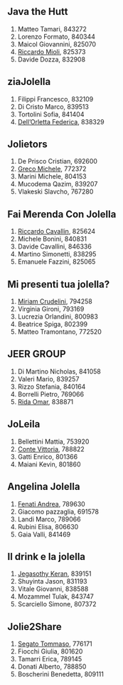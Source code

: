 Java the Hutt
---
1. Matteo Tamari, 843272
2. Lorenzo Formato, 840344
3. Maicol Giovannini, 825070
4. [Riccardo Mioli](mailto:riccardo.mioli2@studio.unibo.it), 825373
5. Davide Dozza, 832908

ziaJolella
---
1. Filippi Francesco, 832109
2. Di Cristo Marco, 839513
3. Tortolini Sofia, 841404
4. [Dell’Orletta Federica](mailto:federica.dellorletta@studio.unibo.it), 838329

Jolietors
---
1. De Prisco Cristian, 692600
2. [Greco Michele](mailto:michele.greco2@studio.unibo.it), 772372
3. Marini Michele, 804153
4. Mucodema Qazim, 839207
5. Vlakeski Slavcho, 767280

Fai Merenda Con Jolella 
---
1. [Riccardo Cavallin](mailto:riccardo.cavallin@studio.unibo.it ), 825624 
2. Michele Bonini, 840831 
3. Davide Cavallini, 846336 
4. Martino Simonetti, 838295 
5. Emanuele Fazzini, 825065 

Mi presenti tua jolella?
---
1. [Miriam Crudelini](mailto:miriam.crudelini@studio.unibo.it), 794258
2. Virginia Gironi, 793169
3. Lucrezia Orlandini, 800983
4. Beatrice Spiga, 802399
5. Matteo Tramontano, 772520

JEER GROUP
---
1. Di Martino Nicholas, 841058
2. Valeri Mario, 839257
3. Rizzo Stefania, 840164
4. Borrelli Pietro, 769066
5. [Rida Omar](mailto:omar.rida@studio.unibo.it), 838871

JoLeila
---
1. Bellettini Mattia, 753920
2. [Conte Vittoria](mailto:vittoria.conte@studio.unibo.it), 788822
3. Gatti Enrico, 801366
4. Maiani Kevin, 801860

Angelina Jolella
---
1. [Fenati Andrea](mailto:andrea.fenati2@studio.unibo.it), 789630
2. Giacomo pazzaglia, 691578
3. Landi Marco, 789066
4. Rubini Elisa, 806630
5. Gaia Valli, 841469

Il drink e la jolella
---
1. [Jegasothy Keran](mailto:keran.jegasothy@studio.unibo.it), 839151
2. Shuyinta Jason, 831193
3. Vitale Giovanni, 838588
4. Mozammel Tulak, 843747
5. Scarciello Simone, 807372

Jolie2Share
---
1. [Segato Tommaso](mailto:tommaso.segato@studio.unibo.it), 776171
2. Fiocchi Giulia, 801620
3. Tamarri Erica, 789145
4. Donati Alberto, 788850
5. Boscherini Benedetta, 809111
